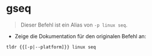 # gseq

> Dieser Befehl ist ein Alias von `-p linux seq`.

- Zeige die Dokumentation für den originalen Befehl an:

`tldr {{[-p|--platform]}} linux seq`
